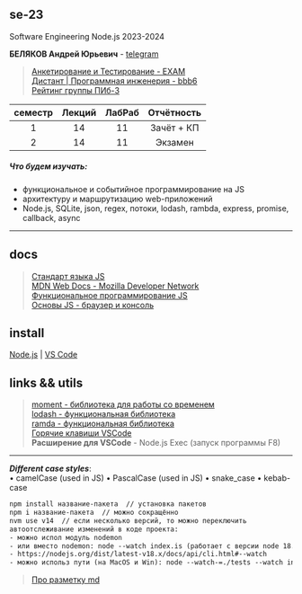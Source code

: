 ## se-23

Software Engineering Node.js 2023-2024  

**БЕЛЯКОВ Андрей Юрьевич** - [telegram](https://t.me/AndreyPerm)  

> [Анкетирование и Тестирование - EXAM](http://exam.1gb.ru/)  
> [Дистант | Программная инженерия - bbb6](https://bbb6.psaa.ru/b/76k-oto-gpt-xpb)  
> [Рейтинг группы ПИб-3](https://docs.google.com/spreadsheets/d/1okKTborMWASpchal7MBvJUuhEqOa-GrJVlUM2yYnz5M/edit?usp=sharing)  

| семестр | Лекций | ЛабРаб | Отчётность |
| :-: | :-: | :-: | :-: |
| 1 | 14 | 11 | Зачёт + КП |
| 2 | 14 | 11 | Экзамен |

##### Что будем изучать:

- функциональное и событийное программирование на JS  
- архитектуру и маршрутизацию web-приложений  
- Node.js, SQLite, json, regex, потоки, lodash, rambda, express, promise, callback, async  

---  

## docs  

> [Стандарт языка JS](https://developer.mozilla.org/ru/docs/Web/JavaScript)  
> [MDN Web Docs - Mozilla Developer Network](https://developer.mozilla.org/ru/docs/Learn/JavaScript)  
> [Функциональное программирование JS](https://pcoding.ru/pdf/jsFuncCoding.pdf)  
> [Основы JS - браузер и консоль](https://pcoding.ru/pdf/jsManual.pdf)  

## install  

[Node.js](https://nodejs.org/) | [VS Code](https://code.visualstudio.com/download)  

## links && utils  

> [moment - библиотека для работы со временем](https://momentjs.com/)  
> [lodash - функциональная библиотека](https://lodash.com/)  
> [ramda - функциональная библиотека](https://ramdajs.com/)  
> [Горячие клавиши VSCode](docs/VSCodeHotKeys.md)  
> **Расширение для VSCode** - Node.js Exec (запуск программы F8)  

---  

***Different case styles***:  
• camelCase (used in JS)
• PascalCase (used in JS)
• snake_case
• kebab-case

```txt
npm install название-пакета  // установка пакетов
npm i название-пакета  // можно сокращённо
nvm use v14  // если несколько версий, то можно переключить
автоотслеживание изменений в коде проекта:
- можно испол модуль nodemon 
- или вместо nodemon: node --watch index.is (работает с версии node 18.11.0)  
- https://nodejs.org/dist/latest-v18.x/docs/api/cli.html#--watch
- можно использ пути (на MacOS и Win): node --watch-=./tests --watch index.js

```

> [Про разметку md](https://github.com/sandino/Markdown-Cheatsheet/blob/master/README.md)  
